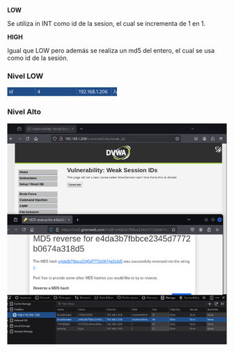 **LOW**

Se utiliza in INT como id de la sesion, el cual se incrementa de 1 en 1.

**HIGH**

Igual que LOW pero además se realiza un md5 del entero, el cual se usa como id de la sesión.

### Nivel LOW

![img](images/LOW.png)

### Nivel Alto

![img](images/HIGH.png)